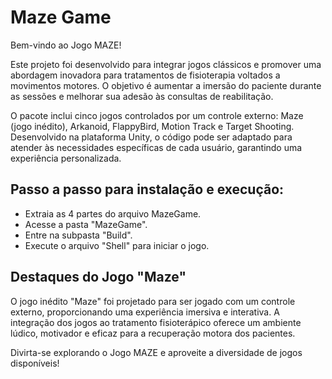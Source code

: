 # Maze Game
 
Bem-vindo ao Jogo MAZE! 

Este projeto foi desenvolvido para integrar jogos clássicos e promover uma abordagem inovadora para tratamentos de fisioterapia voltados a movimentos motores. O objetivo é aumentar a imersão do paciente durante as sessões e melhorar sua adesão às consultas de reabilitação.

O pacote inclui cinco jogos controlados por um controle externo: Maze (jogo inédito), Arkanoid, FlappyBird, Motion Track e Target Shooting. Desenvolvido na plataforma Unity, o código pode ser adaptado para atender às necessidades específicas de cada usuário, garantindo uma experiência personalizada.

## Passo a passo para instalação e execução:
- Extraia as 4 partes do arquivo MazeGame.
- Acesse a pasta "MazeGame".
- Entre na subpasta "Build".
- Execute o arquivo "Shell" para iniciar o jogo.

## Destaques do Jogo "Maze"

O jogo inédito "Maze" foi projetado para ser jogado com um controle externo, proporcionando uma experiência imersiva e interativa. A integração dos jogos ao tratamento fisioterápico oferece um ambiente lúdico, motivador e eficaz para a recuperação motora dos pacientes.

Divirta-se explorando o Jogo MAZE e aproveite a diversidade de jogos disponíveis!
